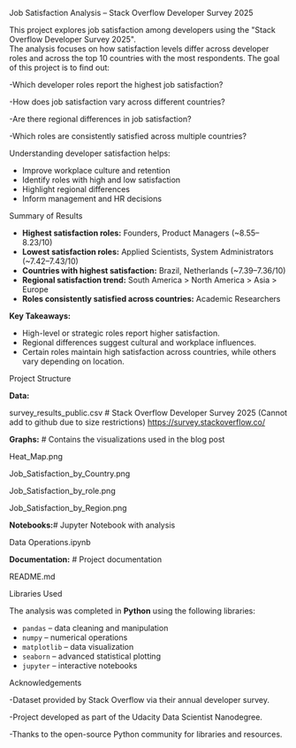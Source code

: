 Job Satisfaction Analysis – Stack Overflow Developer Survey 2025

This project explores job satisfaction among developers using the "Stack Overflow Developer Survey 2025".  
The analysis focuses on how satisfaction levels differ across developer roles and across the top 10 countries with the most respondents.
The goal of this project is to find out:

-Which developer roles report the highest job satisfaction?

-How does job satisfaction vary across different countries?

-Are there regional differences in job satisfaction?

-Which roles are consistently satisfied across multiple countries?


Understanding developer satisfaction helps:  
- Improve workplace culture and retention  
- Identify roles with high and low satisfaction  
- Highlight regional differences  
- Inform management and HR decisions


Summary of Results

- **Highest satisfaction roles:** Founders, Product Managers (~8.55–8.23/10)  
- **Lowest satisfaction roles:** Applied Scientists, System Administrators (~7.42–7.43/10)  
- **Countries with highest satisfaction:** Brazil, Netherlands (~7.39–7.36/10)  
- **Regional satisfaction trend:** South America > North America > Asia > Europe  
- **Roles consistently satisfied across countries:** Academic Researchers  

**Key Takeaways:**  
- High-level or strategic roles report higher satisfaction.  
- Regional differences suggest cultural and workplace influences.  
- Certain roles maintain high satisfaction across countries, while others vary depending on location.

Project Structure

**Data:**

survey_results_public.csv # Stack Overflow Developer Survey 2025 (Cannot add to github due to size restrictions)
https://survey.stackoverflow.co/

**Graphs:** # Contains the visualizations used in the blog post

Heat_Map.png 

Job_Satisfaction_by_Country.png

Job_Satisfaction_by_role.png

Job_Satisfaction_by_Region.png 


**Notebooks:**# Jupyter Notebook with analysis

Data Operations.ipynb 

**Documentation:**  # Project documentation

README.md


Libraries Used

The analysis was completed in **Python** using the following libraries:  

- `pandas` – data cleaning and manipulation  
- `numpy` – numerical operations  
- `matplotlib` – data visualization  
- `seaborn` – advanced statistical plotting  
- `jupyter` – interactive notebooks  


Acknowledgements

-Dataset provided by Stack Overflow via their annual developer survey.

-Project developed as part of the Udacity Data Scientist Nanodegree.

-Thanks to the open-source Python community for libraries and resources.






